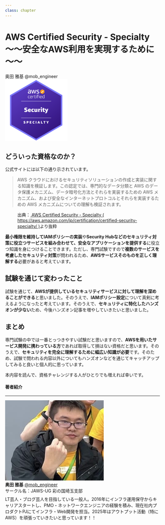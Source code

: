 ```yaml
---
class: chapter
---
```


# AWS Certified Security - Specialty　～～安全なAWS利用を実現するために～～

<div class="flush-right">
奥田 雅基 @mob_engineer
</div>

<img src="images/chap-mob_engineer-certificates/aws-certified-security-specialty.png" width="40%">

## どういった資格なのか？

公式サイトには以下の通り示されています。

>AWS クラウドにおけるセキュリティソリューションの作成と実装に関する知識を検証します。この認定では、専門的なデータ分類と AWS のデータ保護メカニズム、データ暗号化方法とそれらを実装するための AWS メカニズム、および安全なインターネットプロトコルとそれらを実装するための AWS メカニズムについての理解も検証されます。

<figure><figcaption>出典：<a href="https://aws.amazon.com/jp/certification/certified-security-specialty/"> AWS Certified Security - Specialty ( https://aws.amazon.com/jp/certification/certified-security-specialty/ )</a>より抜粋</figcaption></figure>

**最小権限を維持してIAMポリシーの実装**や**Security Hubなどのセキュリティ対策に役立つサービスを組み合わせて、安全なアプリケーションを提供する**に役立つ知識を身につけることできます。ただし、専門試験ですので**複数のサービスを考慮したセキュリティ対策**が問われるため、**AWSサービスそのものを正しく理解する**必要があると考えています。

## 試験を通じて変わったこと

試験を通じて、**AWSが提供しているセキュリティサービスに対して理解を深めることができる**と思いました。そのうえで、**IAMポリシー設定**について真剣に考えるようになったと考えています。そのうえで、**セキュリティに特化したハンズオンが少ない**ため、今後ハンズオン記事を増やしていきたいと思いました。

## まとめ

専門試験の中では一番とっつきやすい試験だと思いますので、**AWSを用いたサービス開発に携わっている方**であれば取得して損はない資格だと思います。そのうえで、**セキュリティを完全に理解するために幅広い知識が必要**です。そのため、試験で問われる内容以外についてもハンズオンなどを通じてキャッチアップしてみると良いと個人的に思っています。

本内容を読んで、資格チャレンジする人がひとりでも増えれば幸いです。

#### 著者紹介

---

<div class="author-profile">
    <img src="images/mobengineer.png">
    <div>
        <div>
            <b>奥田 雅基</b>
            <a href="https://x.com/mob_engineer">@mob_engineer</a>
        </div>
        <div>
            サークル名：JAWS-UG 彩の国埼玉支部
        </div>
    </div>
</div>
<p style="margin-top: 0.5em; margin-bottom: 2em;">
LT芸人・ブログ芸人を目指している一般人。2016年にインフラ運用保守からキャリアスタートし、PMO・ネットワークエンジニアの経験を積み、現在社内プロダクトPJにてインフラ・Web開発を担当。2025年はアウトプット活動（特にAWS）を頑張っていきたいと思っています！！
</p>